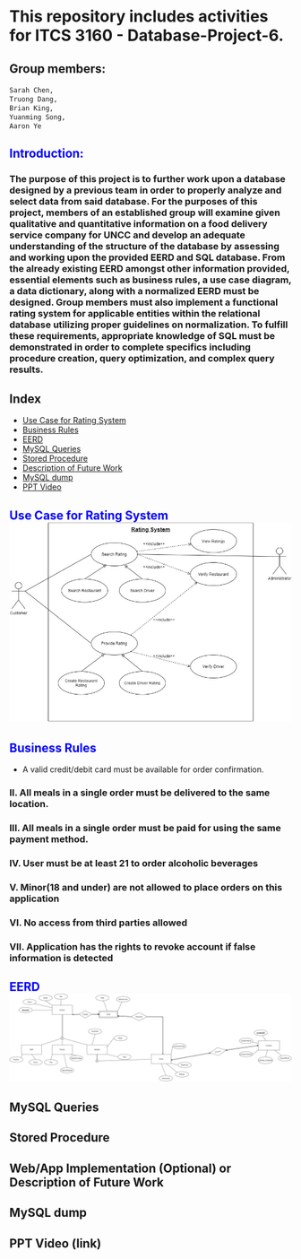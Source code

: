# This repository includes activities for ITCS 3160 - Database-Project-6.

## Group members:
    Sarah Chen,
    Truong Dang,
    Brian King,
    Yuanming Song,
    Aaron Ye
    
## <span style="color:blue"> Introduction: </span>
### The purpose of this project is to further work upon a database designed by a previous team in order to properly analyze and select data from said database. For the purposes of this project, members of an established group will examine given qualitative and quantitative information on a food delivery service company for UNCC and develop an adequate understanding of the structure of the database by assessing and working upon the provided EERD and SQL database. From the already existing EERD amongst other information provided, essential elements such as business rules, a use case diagram, a data dictionary, along with a normalized EERD must be designed. Group members must also implement a functional rating system for applicable entities within the relational database utilizing proper guidelines on normalization. To fulfill these requirements, appropriate knowledge of SQL must be demonstrated in order to complete specifics including procedure creation, query optimization, and complex query results.

## Index
* [Use Case for Rating System](#Use-Case-for-Rating-System)
* [Business Rules](#Business-Rules)
* [EERD](#EERD)
* [MySQL Queries](#MySQL-Queries)
* [Stored Procedure](#Stored-Procedure)
* [Description of Future Work](#Description-of-Future-Work)
* [MySQL dump](#MySQL-dump)
* [PPT Video](#PPT-Video)

## <span style="color:blue">Use Case for Rating System</span>![](Project%20Use%20Case%20Diagram%20(1).jpg)

## <span style="color:blue">Business Rules</span>
* A valid credit/debit card must be available for order confirmation.
### II. All meals in a single order must be delivered to the same location. 
### III. All meals in a single order must be paid for using the same payment method.
### IV. User must be at least 21 to order alcoholic beverages
### V. Minor(18 and under) are not allowed to place orders on this application
### VI. No access from third parties allowed
### VII. Application has the rights to revoke account if false information is detected


## <span style="color:blue">EERD</span>![](ProjectEERD.png)
## MySQL Queries
## Stored Procedure
## Web/App Implementation (Optional) or Description of Future Work
## MySQL dump
## PPT Video (link)

